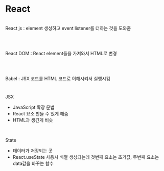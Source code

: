 <h1>React</h1>

<pre><script src="https://unpkg.com/react@17.0.2/umd/react.production.min.js"></script></pre>
React js : element 생성하고 event listener를 더하는 것을 도와줌

</br>

<pre><script src="https://unpkg.com/react-dom@17.0.2/umd/react-dom.production.min.js"></script></pre>
React DOM : React element들을 가져와서 HTML로 변경 

</br>

<pre><script src="https://unpkg.com/@babel/standalone/babel.min.js"></script></pre>
Babel : JSX 코드를 HTML 코드로 이해시켜서 실행시킴

<h1></h1>

JSX
- JavaScript 확장 문법
- React 요소 만들 수 있게 해줌
- HTML과 생긴게 비슷


</br>

State
- 데이터가 저장되는 곳 
- React.useState 사용시 배열 생성되는데 첫번째 요소는 초기값, 두번째 요소는 data값을 바꾸는 함수

